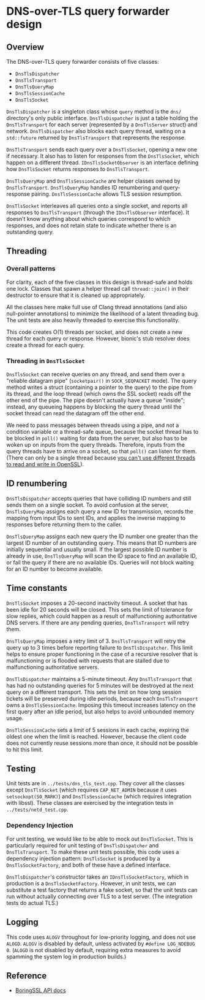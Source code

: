 # DNS-over-TLS query forwarder design

## Overview

The DNS-over-TLS query forwarder consists of five classes:
 * `DnsTlsDispatcher`
 * `DnsTlsTransport`
 * `DnsTlsQueryMap`
 * `DnsTlsSessionCache`
 * `DnsTlsSocket`

`DnsTlsDispatcher` is a singleton class whose `query` method is the `dns/` directory's
only public interface.  `DnsTlsDispatcher` is just a table holding the
`DnsTlsTransport` for each server (represented by a `DnsTlsServer` struct) and
network.  `DnsTlsDispatcher` also blocks each query thread, waiting on a
`std::future` returned by `DnsTlsTransport` that represents the response.

`DnsTlsTransport` sends each query over a `DnsTlsSocket`, opening a
new one if necessary.  It also has to listen for responses from the
`DnsTlsSocket`, which happen on a different thread.
`IDnsTlsSocketObserver` is an interface defining how `DnsTlsSocket` returns
responses to `DnsTlsTransport`.

`DnsTlsQueryMap` and `DnsTlsSessionCache` are helper classes owned by `DnsTlsTransport`.
`DnsTlsQueryMap` handles ID renumbering and query-response pairing.
`DnsTlsSessionCache` allows TLS session resumption.

`DnsTlsSocket` interleaves all queries onto a single socket, and reports all
responses to `DnsTlsTransport` (through the `IDnsTlsObserver` interface).  It doesn't
know anything about which queries correspond to which responses, and does not retain
state to indicate whether there is an outstanding query.

## Threading

### Overall patterns

For clarity, each of the five classes in this design is thread-safe and holds one lock.
Classes that spawn a helper thread call `thread::join()` in their destructor to ensure
that it is cleaned up appropriately.

All the classes here make full use of Clang thread annotations (and also null-pointer
annotations) to minimize the likelihood of a latent threading bug.  The unit tests are
also heavily threaded to exercise this functionality.

This code creates O(1) threads per socket, and does not create a new thread for each
query or response.  However, bionic's stub resolver does create a thread for each query.

### Threading in `DnsTlsSocket`

`DnsTlsSocket` can receive queries on any thread, and send them over a
"reliable datagram pipe" (`socketpair()` in `SOCK_SEQPACKET` mode).
The query method writes a struct (containing a pointer to the query) to the pipe
from its thread, and the loop thread (which owns the SSL socket)
reads off the other end of the pipe.  The pipe doesn't actually have a queue "inside";
instead, any queueing happens by blocking the query thread until the
socket thread can read the datagram off the other end.

We need to pass messages between threads using a pipe, and not a condition variable
or a thread-safe queue, because the socket thread has to be blocked
in `poll()` waiting for data from the server, but also has to be woken
up on inputs from the query threads.  Therefore, inputs from the query
threads have to arrive on a socket, so that `poll()` can listen for them.
(There can only be a single thread because [you can't use different threads
to read and write in OpenSSL](https://www.openssl.org/blog/blog/2017/02/21/threads/)).

## ID renumbering

`DnsTlsDispatcher` accepts queries that have colliding ID numbers and still sends them on
a single socket.  To avoid confusion at the server, `DnsTlsQueryMap` assigns each
query a new ID for transmission, records the mapping from input IDs to sent IDs, and
applies the inverse mapping to responses before returning them to the caller.

`DnsTlsQueryMap` assigns each new query the ID number one greater than the largest
ID number of an outstanding query.  This means that ID numbers are initially sequential
and usually small.  If the largest possible ID number is already in use,
`DnsTlsQueryMap` will scan the ID space to find an available ID, or fail the query
if there are no available IDs.  Queries will not block waiting for an ID number to
become available.

## Time constants

`DnsTlsSocket` imposes a 20-second inactivity timeout.  A socket that has been idle for
20 seconds will be closed.  This sets the limit of tolerance for slow replies,
which could happen as a result of malfunctioning authoritative DNS servers.
If there are any pending queries, `DnsTlsTransport` will retry them.

`DnsTlsQueryMap` imposes a retry limit of 3.  `DnsTlsTransport` will retry the query up
to 3 times before reporting failure to `DnsTlsDispatcher`.
This limit helps to ensure proper functioning in the case of a recursive resolver that
is malfunctioning or is flooded with requests that are stalled due to malfunctioning
authoritative servers.

`DnsTlsDispatcher` maintains a 5-minute timeout.  Any `DnsTlsTransport` that has had no
outstanding queries for 5 minutes will be destroyed at the next query on a different
transport.
This sets the limit on how long session tickets will be preserved during idle periods,
because each `DnsTlsTransport` owns a `DnsTlsSessionCache`.  Imposing this timeout
increases latency on the first query after an idle period, but also helps to avoid
unbounded memory usage.

`DnsTlsSessionCache` sets a limit of 5 sessions in each cache, expiring the oldest one
when the limit is reached.  However, because the client code does not currently
reuse sessions more than once, it should not be possible to hit this limit.

## Testing

Unit tests are in `../tests/dns_tls_test.cpp`.  They cover all the classes except
`DnsTlsSocket` (which requires `CAP_NET_ADMIN` because it uses `setsockopt(SO_MARK)`) and
`DnsTlsSessionCache` (which requires integration with libssl).  These classes are
exercised by the integration tests in `../tests/netd_test.cpp`.

### Dependency Injection

For unit testing, we would like to be able to mock out `DnsTlsSocket`.  This is
particularly required for unit testing of `DnsTlsDispatcher` and `DnsTlsTransport`.
To make these unit tests possible, this code uses a dependency injection pattern:
`DnsTlsSocket` is produced by a `DnsTlsSocketFactory`, and both of these have a
defined interface.

`DnsTlsDispatcher`'s constructor takes an `IDnsTlsSocketFactory`,
which in production is a `DnsTlsSocketFactory`.  However, in unit tests, we can
substitute a test factory that returns a fake socket, so that the unit tests can
run without actually connecting over TLS to a test server.  (The integration tests
do actual TLS.)

## Logging

This code uses `ALOGV` throughout for low-priority logging, and does not use
`ALOGD`.  `ALOGV` is disabled by default, unless activated by `#define LOG_NDEBUG 0`.
(`ALOGD` is not disabled by default, requiring extra measures to avoid spamming the
system log in production builds.)

## Reference
 * [BoringSSL API docs](https://commondatastorage.googleapis.com/chromium-boringssl-docs/headers.html)
